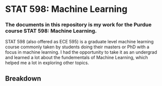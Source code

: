 <h1>STAT 598: Machine Learning</h1>
<h3>The documents in this repository is my work for the Purdue course STAT 598: Machine Learning.</h3>
<p>STAT 598 (also offered as ECE 595) is a graduate level machine learning course commonly taken by students doing their masters or PhD with a focus in machine learning. I had the opportunity to take it as an undergrad and learned a lot about the fundementals of Machine Learning, which helped me a lot in exploring other topics.</p>
<h2> Breakdown</h2>
